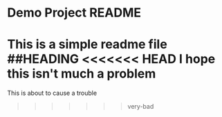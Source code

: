 # Demo Project README

This is a simple readme file
##HEADING 
<<<<<<< HEAD
I hope this isn't much a problem
=======
This is about to cause a trouble
>>>>>>> very-bad

